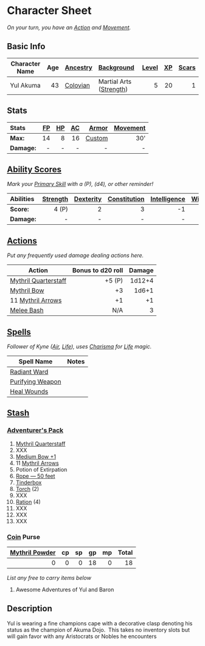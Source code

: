 # Character Sheet

*On your turn, you have an [Action](../../../Game%20Procedures/Core%20Procedures/Action.md) and [Movement](../../../Game%20Procedures/Combat/Movement.md).*

## Basic Info

| Character Name | Age | [Ancestry](../../../Player%20Characters/Ancenstries/Ancestry.md)                             | [Background](../../../Player%20Characters/Backgrounds/Background.md)                       | [Level](../../../Player%20Characters/Derived%20Statistics/Level.md) | [XP](../../../Player%20Characters/Derived%20Statistics/Experience%20Points.md) | [Scars](../../../Player%20Characters/Derived%20Statistics/Scars.md) |
| -------------- | --: | :------------------------------------------------------------------------------------------- | :----------------------------------------------------------------------------------------- | ------------------------------------------------------------------: | -----------------------------------------------------------------------------: | ------------------------------------------------------------------: |
| Yul Akuma      |  43 | [Colovian](../../../Player%20Characters/Ancenstries/The%20People%20of%20Mithrinia/Humans.md) | Martial Arts ([Strength](../../../Player%20Characters/The%20Ability%20Scores/Strength.md)) |                                                                   5 |                                                                             20 |                                                                   1 |

## Stats

| Stats       | [FP](../../../Player%20Characters/Derived%20Statistics/Fatigue%20Points.md) | [HP](../../../Player%20Characters/Derived%20Statistics/Hit%20Points.md) | [AC](../../../Player%20Characters/Derived%20Statistics/Armor%20Class.md) |                                    [Armor](../../../Items%20and%20Gear/Armor/Armor.md) | [Movement](../../../Game%20Procedures/Combat/Movement.md) |
| :---------- | --------------------------------------------------------------------------: | ----------------------------------------------------------------------: | -----------------------------------------------------------------------: | -------------------------------------------------------------------------------------: | --------------------------------------------------------: |
| **Max:**    |                                                                          14 |                                                                       8 |                                                                       16 | [Custom](../../../Items%20and%20Gear/Armor/Silvered%20Armor/Silver%20Plate%20Armor.md) |                                                       30' |
| **Damage:** |                                                                           - |                                                                       - |                                                                        - |                                                                                      - |                                                         - |

## [Ability Scores](../../../Player%20Characters/The%20Ability%20Scores/Ability%20Scores.md)

*Mark your [Primary Skill](../../../Player%20Characters/Backgrounds/Primary%20Skill.md) with a (P), (d4), or other reminder!*

| Abilities   | [Strength](../../../Player%20Characters/The%20Ability%20Scores/Strength.md) | [Dexterity](../../../Player%20Characters/The%20Ability%20Scores/Dexterity.md) | [Constitution](../../../Player%20Characters/The%20Ability%20Scores/Constitution.md) | [Intelligence](../../../Player%20Characters/The%20Ability%20Scores/Intelligence.md) | [Wisdom](../../../Player%20Characters/The%20Ability%20Scores/Wisdom.md)<br> | [Charisma](../../../Player%20Characters/The%20Ability%20Scores/Charisma.md)<br> |
| :---------- | -----------------------------------------------------------------------------: | -------------------------------------------------------------------------------: | -------------------------------------------------------------------------------------: | -------------------------------------------------------------------------------------: | -----------------------------------------------------------------------------: | ---------------------------------------------------------------------------------: |
| **Score:**  |                                                                          4 (P) |                                                                                2 |                                                                                      3 |                                                                                     -1 |                                                                              0 |                                                                                  4 |
| **Damage:** |                                                                              - |                                                                                - |                                                                                      - |                                                                                      - |                                                                              - |                                                                                  - |

## [Actions](../../../Game%20Procedures/Core%20Procedures/Action.md)

*Put any frequently used damage dealing actions here.*

| Action                                                                                                     | Bonus to d20 roll | Damage |
| ---------------------------------------------------------------------------------------------------------- | ----------------: | -----: |
| [Mythril Quarterstaff](../../../Items%20and%20Gear/Weapons/Melee%20Weapons/Large%20Skilled%20Weapon.md) |            +5 (P) | 1d12+4 |
| [Mythril Bow](../../../Items%20and%20Gear/Weapons/Ranged%20Weapons/Medium%20Bow.md)                     |                +3 |  1d6+1 |
| 11 [Mythril Arrows](../../../Items%20and%20Gear/Weapons/Ammo/Arrow.md)                                  |                +1 |     +1 |
| [Melee Bash](../../../Game%20Procedures/Combat/Melee%20Attack.md#Melee%20Bash)                          |               N/A |      3 |

## [Spells](../../../Magic/Spells.md)

*Follower of Kyne ([Air](../../../Magic/Spells/Spell%20Domains/Air.md), [Life](../../../Magic/Spells/Spell%20Domains/Life.md)), uses [Charisma](../../../Player%20Characters/The%20Ability%20Scores/Charisma.md) for [Life](../../../Magic/Spells/Spell%20Domains/Life.md) magic.*

| Spell Name                                                                                      | Notes |
| ----------------------------------------------------------------------------------------------- | ----- |
| [Radiant Ward](../../../Magic/Spells/Spells%20by%20Level/Level%201/Radiant%20Ward.md) |       |
| [Purifying Weapon](../../../Magic/Spells/Spells%20by%20Level/Level%202/Purifying%20Weapon.md)             |       |
| [Heal Wounds](../../../Magic/Spells/Spells%20by%20Level/Level%201/Heal%20Wounds.md)             |       |

## [Stash](../../../Player%20Characters/Derived%20Statistics/Stash.md)

### [Adventurer's Pack](../../../Items%20and%20Gear/Gear/100%20Coins/Adventurer's%20Pack.md)

1. [Mythril Quarterstaff](../../../Items%20and%20Gear/Weapons/Melee%20Weapons/Large%20Skilled%20Weapon.md)
2. XXX
3. [Medium Bow +1](../../../Items%20and%20Gear/Weapons/Ranged%20Weapons/Medium%20Bow.md)
4. 11 [Mythril Arrows](../../../Items%20and%20Gear/Weapons/Ammo/Arrow.md)
5. Potion of Extirpation
6. [Rope — 50 feet](../../../Items%20and%20Gear/Gear/50%20Coins/Rope%20—%2050%20feet.md)
7. [Tinderbox](../../../Items%20and%20Gear/Gear/10%20Coins/Tinderbox.md)
8. [Torch](../../../Items%20and%20Gear/Gear/1%20Coin/Torch.md) (2)
9. XXX
10. [Ration](../../../Items%20and%20Gear/Gear/1%20Coin/Ration.md) (4)
11. XXX
12. XXX
13. XXX

### [Coin](../../Economy/Coins.md) Purse

| [Mythril Powder](../../../Magic/Spellcasting/Mythril.md) |  cp |  sp |  gp |  mp | Total |
| -------------------------------------------------------: | --: | --: | --: | --: | ----: |
|                                                        0 |   0 |   0 |  18 |   0 |    18 |

*List any free to carry items below*

1. Awesome Adventures of Yul and Baron

## Description

Yul is wearing a fine champions cape with a decorative clasp denoting his status as the champion of Akuma Dojo.  This takes no inventory slots but will gain favor with any Aristocrats or Nobles he encounters

